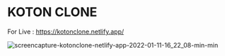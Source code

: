 # KOTON CLONE

For Live : https://kotonclone.netlify.app/


![screencapture-kotonclone-netlify-app-2022-01-11-16_22_08-min-min](https://user-images.githubusercontent.com/93766996/148950794-e6eaf039-7b0f-4a4d-8c2c-4fb392ce322a.png)



